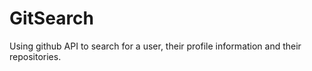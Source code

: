 # GitSearch
Using github API to search for a user, their profile information and their repositories.
